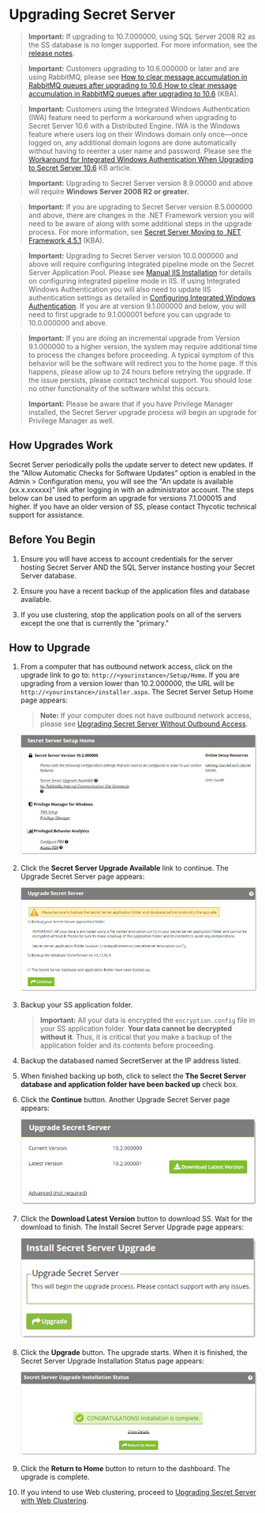 [title]: # (Upgrading Secret Server)
[tags]: # (Setup, Upgrade)
[priority]: # (1000)

# Upgrading Secret Server

> **Important:** If upgrading to 10.7.000000, using SQL Server 2008 R2 as the SS database is no longer supported. For more information, see the [release notes](../../../release-notes/index.md).

> **Important:** Customers upgrading to 10.6.000000 or later and are using RabbitMQ, please see [How to clear message accumulation in RabbitMQ queues after upgrading to 10.6](https://thycotic.force.com/support/s/article/How-to-clear-message-accumulation-in-RabbitMQ-queues-after-upgrading-to-10-6)[ How to clear message accumulation in RabbitMQ queues after upgrading to 10.6](https://thycotic.force.com/support/s/article/How-to-clear-message-accumulation-in-RabbitMQ-queues-after-upgrading-to-10-6) (KBA).

> **Important:** Customers using the Integrated Windows Authentication (IWA) feature  need to perform a workaround when upgrading to Secret Server 10.6 with a Distributed Engine. IWA is the Windows feature where users log on their Windows domain only once—once logged on, any additional domain logons  are done automatically without having to reenter a user name and  password. Please see the [Workaround for Integrated Windows Authentication When Upgrading to Secret Server 10.6](https://thycotic.force.com/support/s/article/SS-CFG-EXT-Workaround-IWA-10-6) KB article.

> **Important:** Upgrading to Secret Server version 8.9.00000 and above will require **Windows Server 2008 R2 or greater.** 

> **Important:** If you are upgrading to Secret Server version 8.5.000000 and above, there  are changes in the .NET Framework version you will need to be aware of  along with some additional steps in the upgrade process. For more  information, see [Secret Server Moving to .NET Framework 4.5.1](https://thycotic.force.com/support/s/article/Secret-Server-Moving-to-NET-Framework-4-5-1) (KBA).

> **Important:** Upgrading to Secret Server version 10.0.000000 and above will require configuring integrated pipeline mode on the Secret Server Application Pool. Please  see [Manual IIS Installation](http://updates.thycotic.net/link.ashx?IisPiplineIntegratedKnowledgeBase) for details on configuring integrated pipeline mode in IIS. If using  Integrated Windows Authentication you will also need to update IIS  authentication settings as detailed in [Configuring Integrated Windows Authentication](../../../authentication/integrated-windows-authentication/configuring-iwa/index.md). If you are at version 9.1.000000 and below, you will need to first  upgrade to 9.1.000001 before you can upgrade to 10.0.000000 and above.

> **Important:** If you are doing an incremental upgrade from Version 9.1.000000 to a  higher version, the system may require additional time to process the  changes before proceeding. A typical symptom of this behavior will be  the software will redirect you to the home page. If this happens, please allow up to 24 hours before retrying the upgrade. If the issue  persists, please contact technical support. You should lose no other  functionality of the software whilst this occurs.

> **Important:** Please be aware that if you have Privilege Manager installed, the  Secret Server upgrade process will begin an upgrade for Privilege  Manager as well. 

## How Upgrades Work 

Secret Server periodically polls the update server to detect new updates. If the "Allow Automatic Checks for Software Updates" option is enabled in the Admin \> Configuration menu, you will see the "An update is available (xx.x.xxxxxx)" link after logging in with an administrator account.  The steps below can be used to  perform an upgrade for versions 7.1.000015 and higher. If you have an  older version of SS, please contact Thycotic technical  support for assistance. 

## Before You Begin

1. Ensure you will have access to account credentials for the server  hosting Secret Server AND the SQL Server instance hosting your Secret  Server database.

1. Ensure you have a recent backup of the application files and database available.

3. If you use clustering, stop the application pools on all of the servers except the one that is currently the "primary."

## How to Upgrade

1. From a computer that has outbound network access, click on the upgrade link to go to: `http://<yourinstance>/Setup/Home`. If you are upgrading from a version lower than 10.2.000000, the URL will be `http://<yourinstance>/installer.aspx`.  The Secret Server Setup Home page appears:

   > **Note:** If your computer does not have outbound network access, please see [Upgrading Secret Server Without Outbound Access](../upgrading-without-outbound-access/index.md).

    ![image-20201022114317184](images/image-20201022114317184.png)

1. Click the **Secret Server Upgrade Available** link to continue. The Upgrade Secret Server page appears:
   
   ![image-20201022114519712](images/image-20201022114519712.png)
   
1. Backup your SS application folder.
   
   > **Important:** All your data is encrypted the `encryption.config` file in your SS application folder. **Your data cannot be decrypted without it**. Thus, it is critical that you make a backup of the application folder and its contents before proceeding.
   
1. Backup the databased named SecretServer at the IP address listed.
   
1. When finished backing up both, click to select the **The Secret Server database and application folder have been backed up** check box. 
   
1. Click the **Continue** button. Another Upgrade Secret Server page appears:
   
   ![image-20201022115812500](images/image-20201022115812500.png)
   
1. Click the **Download Latest Version** button to download SS. Wait for the download to finish. The Install Secret Server Upgrade page appears:
   
   ![image-20201022120310205](images/image-20201022120310205.png)
   
1. Click the **Upgrade** button. The upgrade starts. When it is finished, the Secret Server Upgrade Installation Status page appears:
   
   ![image-20201022120521782](images/image-20201022120521782.png)
   
1. Click the **Return to Home** button to return to the dashboard. The upgrade is complete.
   
1. If you intend to use Web clustering, proceed to [Upgrading Secret Server with Web Clustering](../upgrading-with-web-clustering/index.md).
